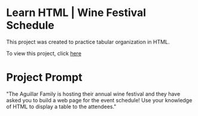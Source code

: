 # Learn HTML | Wine Festival Schedule
This project was created to practice tabular organization in HTML.

To view this project, click [here](https://vivian-mca.github.io/HTML-CSS-Codecademy-Projects/Wine%20Festival%20Schedule/)

# Project Prompt
"The Aguillar Family is hosting their annual wine festival and they have asked you to build a web page for the event schedule! Use your knowledge of HTML to display a table to the attendees."
